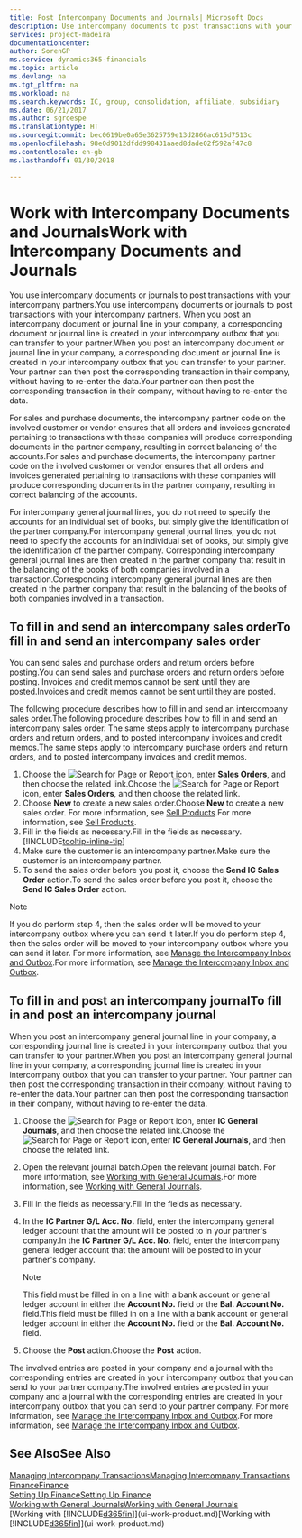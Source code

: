 ```yaml
---
title: Post Intercompany Documents and Journals| Microsoft Docs
description: Use intercompany documents to post transactions with your intercompany partners.
services: project-madeira
documentationcenter: 
author: SorenGP
ms.service: dynamics365-financials
ms.topic: article
ms.devlang: na
ms.tgt_pltfrm: na
ms.workload: na
ms.search.keywords: IC, group, consolidation, affiliate, subsidiary
ms.date: 06/21/2017
ms.author: sgroespe
ms.translationtype: HT
ms.sourcegitcommit: bec0619be0a65e3625759e13d2866ac615d7513c
ms.openlocfilehash: 98e0d9012dfdd998431aaed8dade02f592af47c8
ms.contentlocale: en-gb
ms.lasthandoff: 01/30/2018

---
```

# <a name="work-with-intercompany-documents-and-journals"></a><span data-ttu-id="ebfbe-103">Work with Intercompany Documents and Journals</span><span class="sxs-lookup"><span data-stu-id="ebfbe-103">Work with Intercompany Documents and Journals</span></span>
<span data-ttu-id="ebfbe-104">You use intercompany documents or journals to post transactions with your intercompany partners.</span><span class="sxs-lookup"><span data-stu-id="ebfbe-104">You use intercompany documents or journals to post transactions with your intercompany partners.</span></span> <span data-ttu-id="ebfbe-105">When you post an intercompany document or journal line in your company, a corresponding document or journal line is created in your intercompany outbox that you can transfer to your partner.</span><span class="sxs-lookup"><span data-stu-id="ebfbe-105">When you post an intercompany document or journal line in your company, a corresponding document or journal line is created in your intercompany outbox that you can transfer to your partner.</span></span> <span data-ttu-id="ebfbe-106">Your partner can then post the corresponding transaction in their company, without having to re-enter the data.</span><span class="sxs-lookup"><span data-stu-id="ebfbe-106">Your partner can then post the corresponding transaction in their company, without having to re-enter the data.</span></span>

<span data-ttu-id="ebfbe-107">For sales and purchase documents, the intercompany partner code on the involved customer or vendor ensures that all orders and invoices generated pertaining to transactions with these companies will produce corresponding documents in the partner company, resulting in correct balancing of the accounts.</span><span class="sxs-lookup"><span data-stu-id="ebfbe-107">For sales and purchase documents, the intercompany partner code on the involved customer or vendor ensures that all orders and invoices generated pertaining to transactions with these companies will produce corresponding documents in the partner company, resulting in correct balancing of the accounts.</span></span>

<span data-ttu-id="ebfbe-108">For intercompany general journal lines, you do not need to specify the accounts for an individual set of books, but simply give the identification of the partner company.</span><span class="sxs-lookup"><span data-stu-id="ebfbe-108">For intercompany general journal lines, you do not need to specify the accounts for an individual set of books, but simply give the identification of the partner company.</span></span> <span data-ttu-id="ebfbe-109">Corresponding intercompany general journal lines are then created in the partner company that result in the balancing of the books of both companies involved in a transaction.</span><span class="sxs-lookup"><span data-stu-id="ebfbe-109">Corresponding intercompany general journal lines are then created in the partner company that result in the balancing of the books of both companies involved in a transaction.</span></span>

## <a name="to-fill-in-and-send-an-intercompany-sales-order"></a><span data-ttu-id="ebfbe-110">To fill in and send an intercompany sales order</span><span class="sxs-lookup"><span data-stu-id="ebfbe-110">To fill in and send an intercompany sales order</span></span>
<span data-ttu-id="ebfbe-111">You can send sales and purchase orders and return orders before posting.</span><span class="sxs-lookup"><span data-stu-id="ebfbe-111">You can send sales and purchase orders and return orders before posting.</span></span> <span data-ttu-id="ebfbe-112">Invoices and credit memos cannot be sent until they are posted.</span><span class="sxs-lookup"><span data-stu-id="ebfbe-112">Invoices and credit memos cannot be sent until they are posted.</span></span>

<span data-ttu-id="ebfbe-113">The following procedure describes how to fill in and send an intercompany sales order.</span><span class="sxs-lookup"><span data-stu-id="ebfbe-113">The following procedure describes how to fill in and send an intercompany sales order.</span></span> <span data-ttu-id="ebfbe-114">The same steps apply to intercompany purchase orders and return orders, and to posted intercompany invoices and credit memos.</span><span class="sxs-lookup"><span data-stu-id="ebfbe-114">The same steps apply to intercompany purchase orders and return orders, and to posted intercompany invoices and credit memos.</span></span>  

1. <span data-ttu-id="ebfbe-115">Choose the ![Search for Page or Report](media/ui-search/search_small.png "Search for Page or Report icon") icon, enter **Sales Orders**, and then choose the related link.</span><span class="sxs-lookup"><span data-stu-id="ebfbe-115">Choose the ![Search for Page or Report](media/ui-search/search_small.png "Search for Page or Report icon") icon, enter **Sales Orders**, and then choose the related link.</span></span>  
2. <span data-ttu-id="ebfbe-116">Choose **New** to create a new sales order.</span><span class="sxs-lookup"><span data-stu-id="ebfbe-116">Choose **New** to create a new sales order.</span></span> <span data-ttu-id="ebfbe-117">For more information, see [Sell Products](sales-how-sell-products.md).</span><span class="sxs-lookup"><span data-stu-id="ebfbe-117">For more information, see [Sell Products](sales-how-sell-products.md).</span></span>  
3. <span data-ttu-id="ebfbe-118">Fill in the fields as necessary.</span><span class="sxs-lookup"><span data-stu-id="ebfbe-118">Fill in the fields as necessary.</span></span> [!INCLUDE[tooltip-inline-tip](includes/tooltip-inline-tip_md.md)]
4. <span data-ttu-id="ebfbe-119">Make sure the customer is an intercompany partner.</span><span class="sxs-lookup"><span data-stu-id="ebfbe-119">Make sure the customer is an intercompany partner.</span></span>
5. <span data-ttu-id="ebfbe-120">To send the sales order before you post it, choose the **Send IC Sales Order** action.</span><span class="sxs-lookup"><span data-stu-id="ebfbe-120">To send the sales order before you post it, choose the **Send IC Sales Order** action.</span></span>

> [!NOTE]
> <span data-ttu-id="ebfbe-121">If you do perform step 4, then the sales order will be moved to your intercompany outbox where you can send it later.</span><span class="sxs-lookup"><span data-stu-id="ebfbe-121">If you do perform step 4, then the sales order will be moved to your intercompany outbox where you can send it later.</span></span> <span data-ttu-id="ebfbe-122">For more information, see [Manage the Intercompany Inbox and Outbox](intercompany-how-manage-intercompany-inbox.md).</span><span class="sxs-lookup"><span data-stu-id="ebfbe-122">For more information, see [Manage the Intercompany Inbox and Outbox](intercompany-how-manage-intercompany-inbox.md).</span></span>

## <a name="to-fill-in-and-post-an-intercompany-journal"></a><span data-ttu-id="ebfbe-123">To fill in and post an intercompany journal</span><span class="sxs-lookup"><span data-stu-id="ebfbe-123">To fill in and post an intercompany journal</span></span>
<span data-ttu-id="ebfbe-124">When you post an intercompany general journal line in your company, a corresponding journal line is created in your intercompany outbox that you can transfer to your partner.</span><span class="sxs-lookup"><span data-stu-id="ebfbe-124">When you post an intercompany general journal line in your company, a corresponding journal line is created in your intercompany outbox that you can transfer to your partner.</span></span> <span data-ttu-id="ebfbe-125">Your partner can then post the corresponding transaction in their company, without having to re-enter the data.</span><span class="sxs-lookup"><span data-stu-id="ebfbe-125">Your partner can then post the corresponding transaction in their company, without having to re-enter the data.</span></span>

1. <span data-ttu-id="ebfbe-126">Choose the ![Search for Page or Report](media/ui-search/search_small.png "Search for Page or Report icon") icon, enter **IC General Journals**, and then choose the related link.</span><span class="sxs-lookup"><span data-stu-id="ebfbe-126">Choose the ![Search for Page or Report](media/ui-search/search_small.png "Search for Page or Report icon") icon, enter **IC General Journals**, and then choose the related link.</span></span>  
2. <span data-ttu-id="ebfbe-127">Open the relevant journal batch.</span><span class="sxs-lookup"><span data-stu-id="ebfbe-127">Open the relevant journal batch.</span></span> <span data-ttu-id="ebfbe-128">For more information, see [Working with General Journals](ui-work-general-journals.md).</span><span class="sxs-lookup"><span data-stu-id="ebfbe-128">For more information, see [Working with General Journals](ui-work-general-journals.md).</span></span>
3. <span data-ttu-id="ebfbe-129">Fill in the fields as necessary.</span><span class="sxs-lookup"><span data-stu-id="ebfbe-129">Fill in the fields as necessary.</span></span>
4. <span data-ttu-id="ebfbe-130">In the **IC Partner G/L Acc. No.** field, enter the intercompany general ledger account that the amount will be posted to in your partner's company.</span><span class="sxs-lookup"><span data-stu-id="ebfbe-130">In the **IC Partner G/L Acc. No.** field, enter the intercompany general ledger account that the amount will be posted to in your partner's company.</span></span>

    > [!NOTE]
    > <span data-ttu-id="ebfbe-131">This field must be filled in on a line with a bank account or general ledger account in either the **Account No.** field or the **Bal. Account No.** field.</span><span class="sxs-lookup"><span data-stu-id="ebfbe-131">This field must be filled in on a line with a bank account or general ledger account in either the **Account No.** field or the **Bal. Account No.** field.</span></span>  
5. <span data-ttu-id="ebfbe-132">Choose the **Post** action.</span><span class="sxs-lookup"><span data-stu-id="ebfbe-132">Choose the **Post** action.</span></span>

<span data-ttu-id="ebfbe-133">The involved entries are posted in your company and a journal with the corresponding entries are created in your intercompany outbox that you can send to your partner company.</span><span class="sxs-lookup"><span data-stu-id="ebfbe-133">The involved entries are posted in your company and a journal with the corresponding entries are created in your intercompany outbox that you can send to your partner company.</span></span> <span data-ttu-id="ebfbe-134">For more information, see [Manage the Intercompany Inbox and Outbox](intercompany-how-manage-intercompany-inbox.md).</span><span class="sxs-lookup"><span data-stu-id="ebfbe-134">For more information, see [Manage the Intercompany Inbox and Outbox](intercompany-how-manage-intercompany-inbox.md).</span></span> 

## <a name="see-also"></a><span data-ttu-id="ebfbe-135">See Also</span><span class="sxs-lookup"><span data-stu-id="ebfbe-135">See Also</span></span>
[<span data-ttu-id="ebfbe-136">Managing Intercompany Transactions</span><span class="sxs-lookup"><span data-stu-id="ebfbe-136">Managing Intercompany Transactions</span></span>](intercompany-manage.md)  
[<span data-ttu-id="ebfbe-137">Finance</span><span class="sxs-lookup"><span data-stu-id="ebfbe-137">Finance</span></span>](finance.md)  
[<span data-ttu-id="ebfbe-138">Setting Up Finance</span><span class="sxs-lookup"><span data-stu-id="ebfbe-138">Setting Up Finance</span></span>](finance-setup-finance.md)  
[<span data-ttu-id="ebfbe-139">Working with General Journals</span><span class="sxs-lookup"><span data-stu-id="ebfbe-139">Working with General Journals</span></span>](ui-work-general-journals.md)  
<span data-ttu-id="ebfbe-140">[Working with [!INCLUDE[d365fin](includes/d365fin_md.md)]](ui-work-product.md)</span><span class="sxs-lookup"><span data-stu-id="ebfbe-140">[Working with [!INCLUDE[d365fin](includes/d365fin_md.md)]](ui-work-product.md)</span></span>

